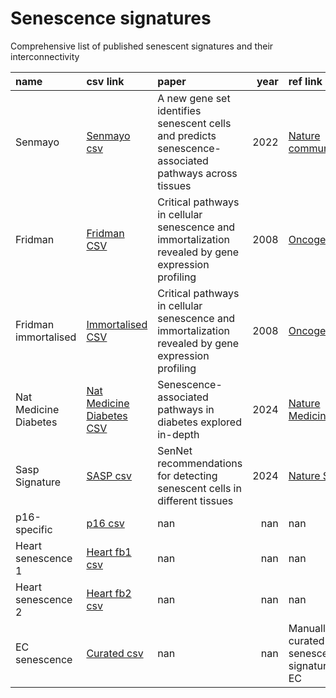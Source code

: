 # Senescence signatures

Comprehensive list of published senescent signatures and their interconnectivity

| name                  | csv link                                                                                                               | paper                                                                                                |   year | ref link                                                                   |
|:----------------------|:-----------------------------------------------------------------------------------------------------------------------|:-----------------------------------------------------------------------------------------------------|-------:|:---------------------------------------------------------------------------|
| Senmayo               | [Senmayo csv](https://github.com/HA-DKFZ/senesence_signatures/blob/main/pages/senmayo.csv)                             | A new gene set identifies senescent cells and predicts senescence-associated pathways across tissues |   2022 | [Nature communication](https://www.nature.com/articles/s41467-022-32552-1) |
| Fridman               | [Fridman CSV](https://github.com/HA-DKFZ/senesence_signatures/blob/main/pages/fridman.csv)                             | Critical pathways in cellular senescence and immortalization revealed by gene expression profiling   |   2008 | [Oncogene](https://pubmed.ncbi.nlm.nih.gov/18711403/)                      |
| Fridman immortalised  | [Immortalised CSV](https://github.com/HA-DKFZ/senesence_signatures/blob/main/pages/immortalised.csv)                   | Critical pathways in cellular senescence and immortalization revealed by gene expression profiling   |   2008 | [Oncogene](https://pubmed.ncbi.nlm.nih.gov/18711403/)                      |
| Nat Medicine Diabetes | [Nat Medicine Diabetes CSV](https://github.com/HA-DKFZ/senesence_signatures/blob/main/pages/nat_medicine_diabetes.csv) | Senescence-associated pathways in diabetes explored in-depth                                         |   2024 | [Nature Medicine](https://www.nature.com/articles/s41591-024-02802-4)      |
| Sasp Signature        | [SASP csv](https://github.com/HA-DKFZ/senesence_signatures/blob/main/pages/sasp_signature.csv)                         | SenNet recommendations for detecting senescent cells in different tissues                            |   2024 | [Nature SenNet](https://www.nature.com/articles/s41580-024-00738-8)        |
| p16-specific          | [p16 csv](https://github.com/HA-DKFZ/senesence_signatures/blob/main/pages/p16_mice.csv)                                | nan                                                                                                  |    nan | nan                                                                        |
| Heart senescence 1    | [Heart fb1 csv](https://github.com/HA-DKFZ/senesence_signatures/blob/main/pages/heart_sen_fb1.csv)                     | nan                                                                                                  |    nan | nan                                                                        |
| Heart senescence 2    | [Heart fb2 csv](https://github.com/HA-DKFZ/senesence_signatures/blob/main/pages/heart_sen_fb2.csv)                     | nan                                                                                                  |    nan | nan                                                                        |
| EC senescence         | [Curated csv](https://github.com/HA-DKFZ/senescence_public_signatures/blob/main/pages/senescence_050924.csv)           | nan                                                                                                  |    nan | Manually curated senescence signature for EC                               |
